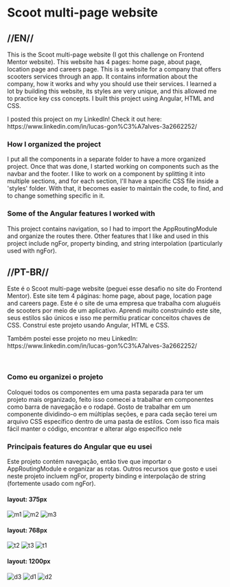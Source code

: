 <h1>Scoot multi-page website</h1>

<h2>//EN//</h2>

<p>This is the Scoot multi-page website (I got this challenge on Frontend Mentor website). This website has 4 pages: home page, about page, location page and careers page. This is a website for a company that offers scooters services through an app. It contains information about the company, how it works and why you should use their services. I learned a lot by building this website, its styles are very unique, and this allowed me to practice key css concepts. I built this project using Angular, HTML and CSS.</p>

<p>I posted this project on my LinkedIn! Check it out here: https://www.linkedin.com/in/lucas-gon%C3%A7alves-3a2662252/</p>

<h3>How I organized the project</h3>

<p>I put all the components in a separate folder to have a more organized project. Once that was done, I started working on components such as the navbar and the footer. I like to work on a component by splitting it into multiple sections, and for each section, I'll have a specific CSS file inside a 'styles' folder. With that, it becomes easier to maintain the code, to find, and to change something specific in it.</p>

<h3>Some of the Angular features I worked with</h3>

<p>This project contains navigation, so I had to import the AppRoutingModule and organize the routes there. Other features that I like and used in this project include ngFor, property binding, and string interpolation (particularly used with ngFor).</p>

<h2>//PT-BR//</h2>

<p>Este é o Scoot multi-page website (peguei esse desafio no site do Frontend Mentor). Este site tem 4 páginas: home page, about page, location page and careers page. Este é o site de uma empresa que trabalha com aluguéis de scooters por meio de um aplicativo. Aprendi muito construindo este site, seus estilos são únicos e isso me permitiu praticar conceitos chaves de CSS. Construí este projeto usando Angular, HTML e CSS.
</p>

<p>Também postei esse projeto no meu LinkedIn: https://www.linkedin.com/in/lucas-gon%C3%A7alves-3a2662252/</p>
<br>

<h3>Como eu organizei o projeto</h3>

<p>Coloquei todos os componentes em uma pasta separada para ter um projeto mais organizado, feito isso comecei a trabalhar em componentes como barra de navegação e o rodapé. Gosto de trabalhar em um componente dividindo-o em múltiplas seções, e para cada seção terei um arquivo CSS específico dentro de uma pasta de estilos. Com isso fica mais fácil manter o código, encontrar e alterar algo específico nele</p>

<h3>Principais features do Angular que eu usei</h3>

<p>Este projeto contém navegação, então tive que importar o AppRoutingModule e organizar as rotas. Outros recursos que gosto e usei neste projeto incluem ngFor, property binding e interpolação de string (fortemente usado com ngFor).</p>

<h4>layout: 375px</h4>

![m1](https://github.com/LucasS-Goncalves/scoot/assets/122225674/9a7f8ae9-843c-4756-8a38-8f0f1055d56f)
![m2](https://github.com/LucasS-Goncalves/scoot/assets/122225674/05783746-28ce-4e4e-8878-a536f83a32dc)
![m3](https://github.com/LucasS-Goncalves/scoot/assets/122225674/4f29ceb7-f256-4e3f-a3fc-fe057c792ed0)


<h4>layout: 768px</h4>

![t2](https://github.com/LucasS-Goncalves/scoot/assets/122225674/b9848fed-d587-4392-991c-b7aceafd7413)
![t3](https://github.com/LucasS-Goncalves/scoot/assets/122225674/47f65cd9-3b9a-4565-8593-092e7fa161b0)
![t1](https://github.com/LucasS-Goncalves/scoot/assets/122225674/c5733eae-dece-4aac-ab74-f067fc13d052)


<h4>layout: 1200px</h4>

![d3](https://github.com/LucasS-Goncalves/scoot/assets/122225674/53262e4a-f797-4258-85a3-67f066c0949b)
![d1](https://github.com/LucasS-Goncalves/scoot/assets/122225674/0083631c-d5fa-42f1-91d1-bf716f376b2a)
![d2](https://github.com/LucasS-Goncalves/scoot/assets/122225674/c3f7fbcd-61a2-4846-8909-a9ed6e6a5451)


